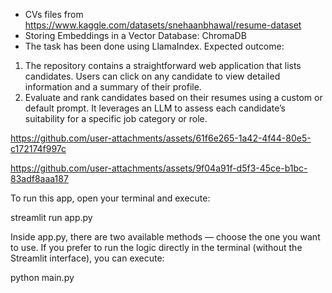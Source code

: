- CVs files from https://www.kaggle.com/datasets/snehaanbhawal/resume-dataset
- Storing Embeddings in a Vector Database: ChromaDB
- The task has been done using LlamaIndex.
Expected outcome:
1. The repository contains a straightforward web application that lists candidates. Users can click on any candidate to view detailed information and a summary of their profile.
2. Evaluate and rank candidates based on their resumes using a custom or default prompt. It leverages an LLM to assess each candidate’s suitability for a specific job category or role.





https://github.com/user-attachments/assets/61f6e265-1a42-4f44-80e5-c172174f997c






https://github.com/user-attachments/assets/9f04a91f-d5f3-45ce-b1bc-83adf8aaa187


To run this app, open your terminal and execute:

streamlit run app.py

Inside app.py, there are two available methods — choose the one you want to use.
If you prefer to run the logic directly in the terminal (without the Streamlit interface), you can execute:

python main.py

